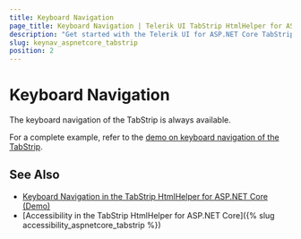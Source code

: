 ```yaml
---
title: Keyboard Navigation
page_title: Keyboard Navigation | Telerik UI TabStrip HtmlHelper for ASP.NET Core
description: "Get started with the Telerik UI for ASP.NET Core TabStrip and learn about the accessibility support it provides through its keyboard navigation functionality."
slug: keynav_aspnetcore_tabstrip
position: 2
---
```


# Keyboard Navigation

The keyboard navigation of the TabStrip is always available.

For a complete example, refer to the [demo on keyboard navigation of the TabStrip](https://demos.telerik.com/aspnet-core/tabstrip/keyboard-navigation).

## See Also

* [Keyboard Navigation in the TabStrip HtmlHelper for ASP.NET Core (Demo)](https://demos.telerik.com/aspnet-core/tabstrip/keyboard-navigation)
* [Accessibility in the TabStrip HtmlHelper for ASP.NET Core]({% slug accessibility_aspnetcore_tabstrip %})
